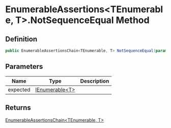 # EnumerableAssertions&lt;TEnumerable, T&gt;.NotSequenceEqual Method
## Definition

```c#
public EnumerableAssertionsChain<TEnumerable, T> NotSequenceEqual(params IEnumerable<T> expected);
```

## Parameters

| Name | Type | Description |
| ---- | ---- | ----------- |
| expected | [IEnumerable&lt;T&gt;](https://learn.microsoft.com/en-gb/dotnet/api/System.Collections.Generic.IEnumerable-1) |  |

## Returns

[EnumerableAssertionsChain&lt;TEnumerable, T&gt;](MrKWatkins.Assertions.EnumerableAssertionsChain-2.md)
